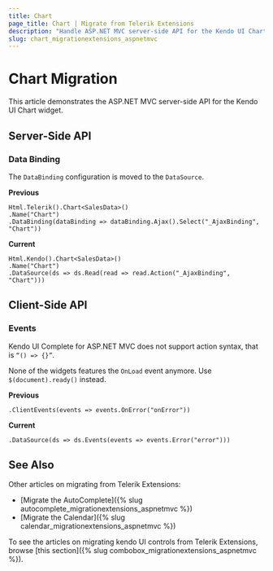 ```yaml
---
title: Chart
page_title: Chart | Migrate from Telerik Extensions
description: "Handle ASP.NET MVC server-side API for the Kendo UI Chart widget."
slug: chart_migrationextensions_aspnetmvc
---
```


# Chart Migration

This article demonstrates the ASP.NET MVC server-side API for the Kendo UI Chart widget.

## Server-Side API

### Data Binding

The `DataBinding` configuration is moved to the `DataSource`.

**Previous**

    Html.Telerik().Chart<SalesData>()
    .Name("Chart")
    .DataBinding(dataBinding => dataBinding.Ajax().Select("_AjaxBinding", "Chart"))

<!--_-->
**Current**

    Html.Kendo().Chart<SalesData>()
    .Name("Chart")
    .DataSource(ds => ds.Read(read => read.Action("_AjaxBinding", "Chart")))

<!--_-->
## Client-Side API

### Events

Kendo UI Complete for ASP.NET MVC does not support action syntax, that is `“() => {}”`.

None of the widgets features the `OnLoad` event anymore. Use `$(document).ready()` instead.

**Previous**

    .ClientEvents(events => events.OnError("onError"))

**Current**

    .DataSource(ds => ds.Events(events => events.Error("error")))

## See Also

Other articles on migrating from Telerik Extensions:

* [Migrate the AutoComplete]({% slug autocomplete_migrationextensions_aspnetmvc %})
* [Migrate the Calendar]({% slug calendar_migrationextensions_aspnetmvc %})

To see the articles on migrating kendo UI controls from Telerik Extensions, browse [this section]({% slug combobox_migrationextensions_aspnetmvc %}).
